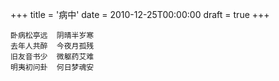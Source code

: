 +++
title = '病中'
date = 2010-12-25T00:00:00
draft = true
+++

```text
卧病松亭远  阴晴半岁寒
去年人共醉  今夜月孤残
旧友音书少  微躯药艾难
明夷初问卦  何日梦魂安
```
